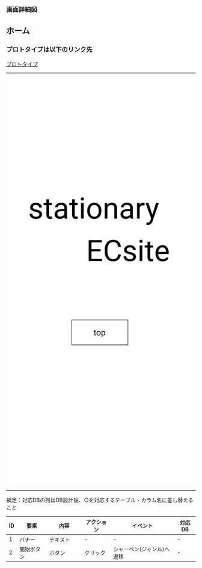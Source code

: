 ### 画面詳細図
## ホーム
### プロトタイプは以下のリンク先
[プロトタイプ](https://www.figma.com/file/YN8g4ahM3raStzCZMDXhNA/stationary?node-id=1%3A10)
*****
<img src="../img/ホーム.png" width="500">

*****
補足：対応DBの列はDB設計後、○を対応するテーブル・カラム名に差し替えること

| ID | 要素 | 内容 | アクション | イベント | 対応DB |
|----|------|-----|------------|---------|-------|
|1   |バナー　　|テキスト　　|-      　　|-       　　　 |-|
|2   |開始ボタン|ボタン　　　|クリック|シャーペン(ジャンル)へ遷移|-|

